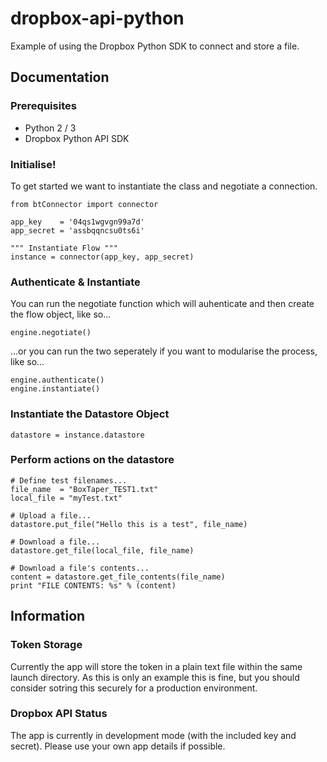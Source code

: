 # dropbox-api-python

Example of using the Dropbox Python SDK to connect and store a file.

## Documentation

### Prerequisites
+ Python 2 / 3
+ Dropbox Python API SDK

### Initialise!
To get started we want to instantiate the class and negotiate a connection.

    from btConnector import connector

    app_key    = '04qs1wgvgn99a7d'
    app_secret = 'assbqqncsu0ts6i'

    """ Instantiate Flow """
    instance = connector(app_key, app_secret)

### Authenticate & Instantiate
You can run the negotiate function which will auhenticate and then create the flow object, like so...

    engine.negotiate()

...or you can run the two seperately if you want to modularise the process, like so...

    engine.authenticate()
    engine.instantiate()

### Instantiate the Datastore Object
    datastore = instance.datastore

### Perform actions on the datastore

    # Define test filenames...
    file_name  = "BoxTaper_TEST1.txt"
    local_file = "myTest.txt"

    # Upload a file...
    datastore.put_file("Hello this is a test", file_name)

    # Download a file...
    datastore.get_file(local_file, file_name)

    # Download a file's contents...
    content = datastore.get_file_contents(file_name)
    print "FILE CONTENTS: %s" % (content)

## Information

### Token Storage
Currently the app will store the token in a plain text file within the same launch directory. As this is only an example this is fine, but you should consider sotring this securely for a production environment.

### Dropbox API Status
The app is currently in development mode (with the included key and secret).  Please use your own app details if possible.
